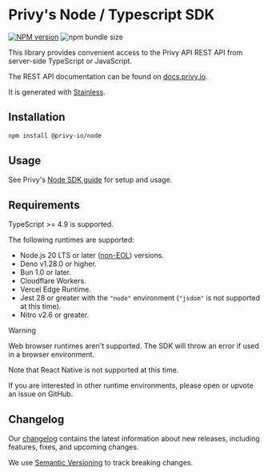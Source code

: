 # Privy's Node / Typescript SDK

[![NPM version](<https://img.shields.io/npm/v/@privy-io/node.svg?label=npm%20(stable)>)](https://npmjs.org/package/@privy-io/node) ![npm bundle size](https://img.shields.io/bundlephobia/minzip/@privy-io/node)

This library provides convenient access to the Privy API REST API from server-side TypeScript or JavaScript.

The REST API documentation can be found on [docs.privy.io](https://docs.privy.io).

It is generated with [Stainless](https://www.stainless.com/).

## Installation

```sh
npm install @privy-io/node
```

## Usage

See Privy's [Node SDK guide](https://docs.privy.io/basics/nodeJS/setup) for setup and usage.

## Requirements

TypeScript >= 4.9 is supported.

The following runtimes are supported:

- Node.js 20 LTS or later ([non-EOL](https://endoflife.date/nodejs)) versions.
- Deno v1.28.0 or higher.
- Bun 1.0 or later.
- Cloudflare Workers.
- Vercel Edge Runtime.
- Jest 28 or greater with the `"node"` environment (`"jsdom"` is not supported at this time).
- Nitro v2.6 or greater.

> [!WARNING]
> Web browser runtimes aren't supported. The SDK will throw an error if used in a browser environment.

Note that React Native is not supported at this time.

If you are interested in other runtime environments, please open or upvote an issue on GitHub.



## Changelog

Our [changelog](https://docs.privy.io/changelogs/nodeJS) contains the latest information about new releases, including features, fixes, and upcoming changes.

We use [Semantic Versioning](https://semver.org/) to track breaking changes.

